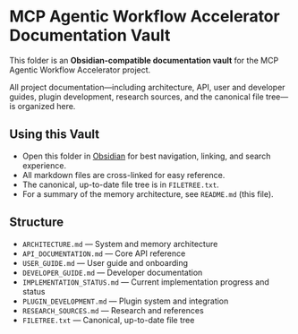 # MCP Agentic Workflow Accelerator Documentation Vault

This folder is an **Obsidian-compatible documentation vault** for the MCP Agentic Workflow Accelerator project.

All project documentation—including architecture, API, user and developer guides, plugin development, research sources, and the canonical file tree—is organized here.

## Using this Vault
- Open this folder in [Obsidian](https://obsidian.md/) for best navigation, linking, and search experience.
- All markdown files are cross-linked for easy reference.
- The canonical, up-to-date file tree is in `FILETREE.txt`.
- For a summary of the memory architecture, see `README.md` (this file).

## Structure
- `ARCHITECTURE.md` — System and memory architecture
- `API_DOCUMENTATION.md` — Core API reference
- `USER_GUIDE.md` — User guide and onboarding
- `DEVELOPER_GUIDE.md` — Developer documentation
- `IMPLEMENTATION_STATUS.md` — Current implementation progress and status
- `PLUGIN_DEVELOPMENT.md` — Plugin system and integration
- `RESEARCH_SOURCES.md` — Research and references
- `FILETREE.txt` — Canonical, up-to-date file tree
